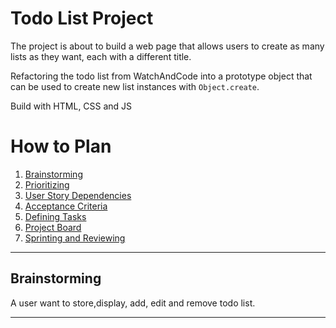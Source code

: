 # Todo List Project

The project is about to build a web page that allows users to create as many lists as they want, each with a different title.

Refactoring the todo list from WatchAndCode into a prototype object that can be used to create new list instances with `Object.create`.

Build with HTML, CSS and JS
# How to Plan

1. [Brainstorming](#brainstorming)
1. [Prioritizing](#prioritizing)
1. [User Story Dependencies](#user-story-Dependencies)
1. [Acceptance Criteria](#acceptance-criteria)
1. [Defining Tasks](#defining-tasks)
1. [Project Board](#project-board)
1. [Sprinting and Reviewing](#sprinting-and-reviewing)

---

## Brainstorming

A user want to store,display, add, edit and remove todo list.
  
---